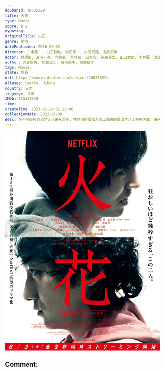 ```yaml
---
doubanId: 26635329
title: 火花
type: Movie
score: 9.2
myRating: 
originalTitle: 火花
genre: 剧情
datePublished: 2016-06-03
director: 广木隆一, 白石和弥, 冲田修一, 久万真路, 毛利安孝
actor: 林遣都, 波冈一喜, 门胁麦, 菜叶菜, 山本彩, 染谷将太, 田口智朗, 小林薰, 北浦爱, 渡边哲, 奥田惠梨华, 德永绘里, 村田秀亮, 好井, 渡边大知, 小野花梨, 井下昌城, 高桥玛莉润, 梅舟惟永, 逢见亮太, 榎木纱里奈, 阿信, 竹财辉之助, 松永拓野, 三浦诚己
author: 又吉直树, 加藤正人, 高桥美幸, 加藤结子
tags: Movie, 
state: 想看
url: https://movie.douban.com/subject/26635329/
aliases: Sparks, Hibana
country: 日本
language: 日语
IMDb: tt5301958
time: 
createTime: 2023-01-24 01:28:00
collectionDate: 2022-05-09
desc: 名不见经传的漫才艺人德永太步，在热海的烟花大会上偶遇前辈漫才艺人神谷才藏。德永答应为对方著书立传，由此得以拜入神谷的门下。神谷的搞笑天赋固然令人折服，此外他极具感染力的人情味更是将德永深深吸引。面对这...
---
```


![image](assets/p2329051227.jpg)

Comment: 
---

